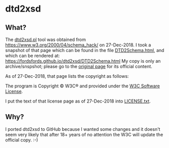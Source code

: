 # dtd2xsd

## What?

The [dtd2xsd.pl](dtd2xsd.pl) tool was obtained from
https://www.w3.org/2000/04/schema_hack/ on 27-Dec-2018.
I took a snapshot of that page which can be found in the file
[DTD2Schema.html](DTD2Schema.html), and which can be rendered at:
https://fordsfords.github.io/dtd2xsd/DTD2Schema.html
My copy is only an archive/snspshot; please go to the
[original page](https://www.w3.org/2000/04/schema_hack/) for its
official content.

As of 27-Dec-2018, that page lists the copyright as follows:

The program is Copyright © W3C® and provided under the
[W3C Software License](https://www.w3.org/Consortium/Legal/copyright-software).

I put the text of that license page as of 27-Dec-2018 into
[LICENSE.txt](LICENSE.txt).

## Why?

I ported dtd2xsd to GitHub because I wanted some changes and it doesn't
seem very likely that after 18+ years of no attention the W3C will
update the official copy.  :-)

